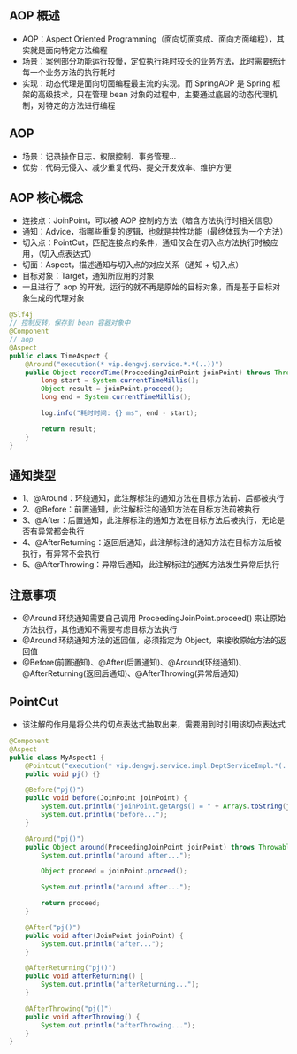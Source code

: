 ## AOP 概述
* AOP：Aspect Oriented Programming（面向切面变成、面向方面编程），其实就是面向特定方法编程
* 场景：案例部分功能运行较慢，定位执行耗时较长的业务方法，此时需要统计每一个业务方法的执行耗时
* 实现：动态代理是面向切面编程最主流的实现。而 SpringAOP 是 Spring 框架的高级技术，只在管理 bean 对象的过程中，主要通过底层的动态代理机制，对特定的方法进行编程

## AOP
* 场景：记录操作日志、权限控制、事务管理...
* 优势：代码无侵入、减少重复代码、提交开发效率、维护方便

## AOP 核心概念
* 连接点：JoinPoint，可以被 AOP 控制的方法（暗含方法执行时相关信息）
* 通知：Advice，指哪些重复的逻辑，也就是共性功能（最终体现为一个方法）
* 切入点：PointCut，匹配连接点的条件，通知仅会在切入点方法执行时被应用，（切入点表达式）
* 切面：Aspect，描述通知与切入点的对应关系（通知 + 切入点）
* 目标对象：Target，通知所应用的对象
* 一旦进行了 aop 的开发，运行的就不再是原始的目标对象，而是基于目标对象生成的代理对象
```java
@Slf4j
// 控制反转，保存到 bean 容器对象中
@Component
// aop
@Aspect
public class TimeAspect {
    @Around("execution(* vip.dengwj.service.*.*(..))")
    public Object recordTime(ProceedingJoinPoint joinPoint) throws Throwable {
        long start = System.currentTimeMillis();
        Object result = joinPoint.proceed();
        long end = System.currentTimeMillis();

        log.info("耗时时间: {} ms", end - start);

        return result;
    }
}

```

## 通知类型
* 1、@Around：环绕通知，此注解标注的通知方法在目标方法前、后都被执行
* 2、@Before：前置通知，此注解标注的通知方法在目标方法前被执行
* 3、@After：后置通知，此注解标注的通知方法在目标方法后被执行，无论是否有异常都会执行
* 4、@AfterReturning：返回后通知，此注解标注的通知方法在目标方法后被执行，有异常不会执行
* 5、@AfterThrowing：异常后通知，此注解标注的通知方法发生异常后执行

## 注意事项
* @Around 环绕通知需要自己调用 ProceedingJoinPoint.proceed() 来让原始方法执行，其他通知不需要考虑目标方法执行
* @Around 环绕通知方法的返回值，必须指定为 Object，来接收原始方法的返回值
* @Before(前置通知)、@After(后置通知)、@Around(环绕通知)、@AfterReturning(返回后通知)、@AfterThrowing(异常后通知)

## PointCut
* 该注解的作用是将公共的切点表达式抽取出来，需要用到时引用该切点表达式

```java
@Component
@Aspect
public class MyAspect1 {
    @Pointcut("execution(* vip.dengwj.service.impl.DeptServiceImpl.*(..))")
    public void pj() {}

    @Before("pj()")
    public void before(JoinPoint joinPoint) {
        System.out.println("joinPoint.getArgs() = " + Arrays.toString(joinPoint.getArgs()));
        System.out.println("before...");
    }

    @Around("pj()")
    public Object around(ProceedingJoinPoint joinPoint) throws Throwable {
        System.out.println("around after...");

        Object proceed = joinPoint.proceed();

        System.out.println("around after...");

        return proceed;
    }

    @After("pj()")
    public void after(JoinPoint joinPoint) {
        System.out.println("after...");
    }

    @AfterReturning("pj()")
    public void afterReturning() {
        System.out.println("afterReturning...");
    }

    @AfterThrowing("pj()")
    public void afterThrowing() {
        System.out.println("afterThrowing...");
    }
}
```